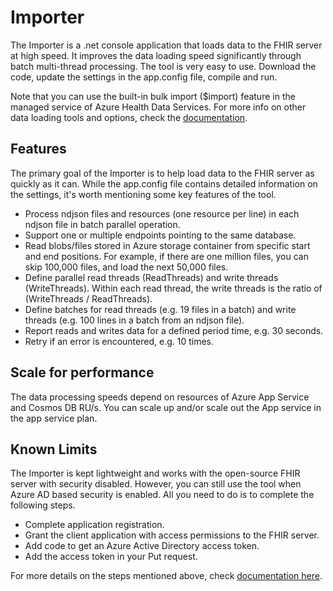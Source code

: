 # Importer

The Importer is a .net console application that loads data to the FHIR server at high speed. It improves the data loading speed significantly through batch multi-thread processing. The tool is very easy to use. Download the code, update the settings in the app.config file, compile and run.

Note that you can use the built-in bulk import ($import) feature in the managed service of Azure Health Data Services. For more info on other data loading tools and options, check the [documentation](https://docs.microsoft.com/azure/healthcare-apis/fhir/bulk-importing-fhir-data).

## Features

The primary goal of the Importer is to help load data to the FHIR server as quickly as it can. While the app.config file contains detailed information on the settings, it's worth mentioning some key features of the tool.

- Process ndjson files and resources (one resource per line) in each ndjson file in batch parallel operation.
- Support one or multiple endpoints pointing to the same database. 
- Read blobs/files stored in Azure storage container from specific start and end positions. For example, if there are one million files, you can skip 100,000 files, and load the next 50,000 files.
- Define parallel read threads (ReadThreads) and write threads (WriteThreads). Within each read thread, the write threads is the ratio of (WriteThreads / ReadThreads).
- Define batches for read threads (e.g. 19 files in a batch) and write threads (e.g. 100 lines in a batch from an ndjson file).
- Report reads and writes data for a defined period time, e.g. 30 seconds.
- Retry if an error is encountered, e.g. 10 times.

## Scale for performance

The data processing speeds depend on resources of Azure App Service and Cosmos DB RU/s. You can scale up and/or scale out the App service in the app service plan.

## Known Limits

The Importer is kept lightweight and works with the open-source FHIR server with security disabled. However, you can still use the tool when Azure AD based security is enabled. All you need to do is to complete the following steps.

- Complete application registration.
- Grant the client application with access permissions to the FHIR server.
- Add code to get an Azure Active Directory access token.
- Add the access token in your Put request.

For more details on the steps mentioned above, check [documentation here](https://docs.microsoft.com/azure/healthcare-apis/register-application).